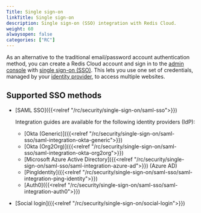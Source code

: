 ```yaml
---
Title: Single sign-on
linkTitle: Single sign-on
description: Single sign-on (SSO) integration with Redis Cloud.
weight: 60
alwaysopen: false
categories: ["RC"]
---
```


As an alternative to the traditional email/password account authentication method, you can create a Redis Cloud account and sign in to the [admin console](https://app.redislabs.com/new/) with [single sign-on (SSO)](https://en.wikipedia.org/wiki/Single_sign-on). This lets you use one set of credentials, managed by your [identity provider](https://en.wikipedia.org/wiki/Identity_provider), to access multiple websites.

## Supported SSO methods

- [SAML SSO]({{<relref "/rc/security/single-sign-on/saml-sso">}})

    Integration guides are available for the following identity providers (IdP):

    - [Okta (Generic)]({{<relref "/rc/security/single-sign-on/saml-sso/saml-integration-okta-generic">}})
    - [Okta (Org2Org)]({{<relref "/rc/security/single-sign-on/saml-sso/saml-integration-okta-org2org">}})
    - [Microsoft Azure Active Directory]({{<relref "/rc/security/single-sign-on/saml-sso/saml-integration-azure-ad">}}) (Azure AD)
    - [PingIdentity]({{<relref "/rc/security/single-sign-on/saml-sso/saml-integration-ping-identity">}})
    - [Auth0]({{<relref "/rc/security/single-sign-on/saml-sso/saml-integration-auth0">}})

- [Social login]({{<relref "/rc/security/single-sign-on/social-login">}})
